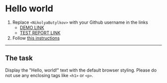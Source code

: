 # Hello world
1. Replace `<NikolyaButylkov>` with your Github username in the links
    - [DEMO LINK](https://<NikolyaButylkov>.github.io/layout_hello-world/)
    - [TEST REPORT LINK](https://<NikolyaButylkov>.github.io/layout_hello-world/report/html_report/)
2. Follow [this instructions](https://mate-academy.github.io/layout_task-guideline/)
___

## The task 
Display the "Hello, world!" text with the default browser styling. Please do not 
use any enclosing tags like `<h1>` or `<p>`.
